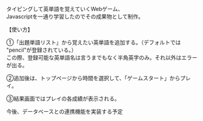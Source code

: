 タイピングして英単語を覚えていくWebゲーム、  
Javascriptを一通り学習したのでその成果物として制作。

【使い方】  

①「出題単語リスト」から覚えたい英単語を追加する。（デフォルトでは "pencil"が登録されている。）  
この際、登録可能な英単語名は言うまでもなく半角英字のみ。それ以外はエラーが出る。

②追加後は、トップページから時間を選択して、「ゲームスタート」からプレイ。

③結果画面ではプレイの各成績が表示される。  

今後、データベースとの連携機能を実装する予定
